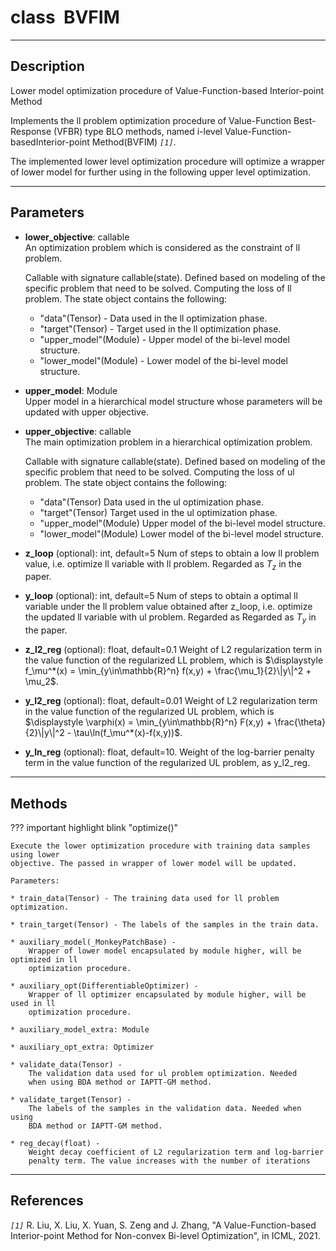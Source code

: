 # __class&nbsp;&nbsp;BVFIM__
***
## Description
Lower model optimization procedure of Value-Function-based Interior-point Method

Implements the ll problem optimization procedure of Value-Function Best-
Response (VFBR) type BLO methods, named i-level Value-Function-basedInterior-point
Method(BVFIM) _`[1]`_.

The implemented lower level optimization procedure will optimize a wrapper of lower
model for further using in the following upper level optimization.
***
## Parameters
* __lower_objective__: callable  
  An optimization problem which is considered as the constraint of ll problem.

    Callable with signature callable(state). Defined based on modeling of
    the specific problem that need to be solved. Computing the loss of ll
    problem. The state object contains the following:

    - "data"(Tensor) - 
        Data used in the ll optimization phase.
    - "target"(Tensor) - 
        Target used in the ll optimization phase.
    - "upper_model"(Module) - 
        Upper model of the bi-level model structure.
    - "lower_model"(Module) - 
        Lower model of the bi-level model structure.

* __upper_model__: Module  
    Upper model in a hierarchical model structure whose parameters will be
    updated with upper objective.

* __upper_objective__: callable  
    The main optimization problem in a hierarchical optimization problem.

    Callable with signature callable(state). Defined based on modeling of
    the specific problem that need to be solved. Computing the loss of ul
    problem. The state object contains the following:

    - "data"(Tensor)
        Data used in the ul optimization phase.
    - "target"(Tensor)
        Target used in the ul optimization phase.
    - "upper_model"(Module)
        Upper model of the bi-level model structure.
    - "lower_model"(Module)
        Lower model of the bi-level model structure.

* __z_loop__ (optional): int, default=5
    Num of steps to obtain a low ll problem value, i.e. optimize ll variable
    with ll problem. Regarded as $T_z$ in the paper.

* __y_loop__ (optional): int, default=5
    Num of steps to obtain a optimal ll variable under the ll problem value obtained
    after z_loop, i.e. optimize the updated ll variable with ul problem. Regarded as
    Regarded as $T_y$ in the paper.

* __z_l2_reg__ (optional): float, default=0.1
    Weight of L2 regularization term in the value function of the regularized
    LL problem, which is $\displaystyle f_\mu^*(x) = \min_{y\in\mathbb{R}^n} f(x,y) + \frac{\mu_1}{2}\|y\|^2 + \mu_2$.

* __y_l2_reg__ (optional): float, default=0.01
    Weight of L2 regularization term in the value function of the regularized
    UL problem, which is $\displaystyle \varphi(x) = \min_{y\in\mathbb{R}^n} F(x,y) + 
  \frac{\theta}{2}\|y\|^2 - \tau\ln(f_\mu^*(x)-f(x,y))$.

* __y_ln_reg__ (optional): float, default=10.
    Weight of the log-barrier penalty term in the value function of the regularized
    UL problem, as y_l2_reg.
  
***
## Methods
??? important highlight blink "optimize()"
    
    Execute the lower optimization procedure with training data samples using lower 
    objective. The passed in wrapper of lower model will be updated.
    
    Parameters:  
    
    * train_data(Tensor) - The training data used for ll problem optimization.  
    
    * train_target(Tensor) - The labels of the samples in the train data.
    
    * auxiliary_model(_MonkeyPatchBase) - 
        Wrapper of lower model encapsulated by module higher, will be optimized in ll
        optimization procedure.  
    
    * auxiliary_opt(DifferentiableOptimizer) - 
        Wrapper of ll optimizer encapsulated by module higher, will be used in ll
        optimization procedure.
    
    * auxiliary_model_extra: Module

    * auxiliary_opt_extra: Optimizer

    * validate_data(Tensor) - 
        The validation data used for ul problem optimization. Needed 
        when using BDA method or IAPTT-GM method. 
    
    * validate_target(Tensor) - 
        The labels of the samples in the validation data. Needed when using
        BDA method or IAPTT-GM method.

    * reg_decay(float) - 
        Weight decay coefficient of L2 regularization term and log-barrier
        penalty term. The value increases with the number of iterations
***
## References
_`[1]`_ R. Liu, X. Liu, X. Yuan, S. Zeng and J. Zhang, "A Value-Function-based
    Interior-point Method for Non-convex Bi-level Optimization", in ICML, 2021.


        
